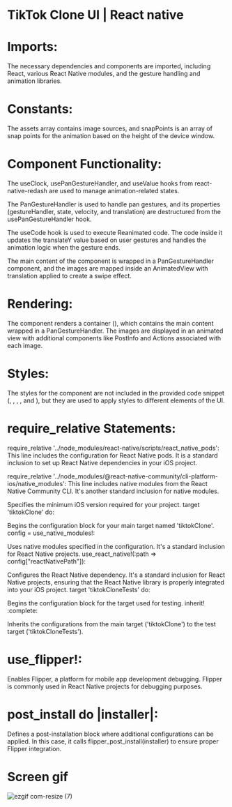 # TikTok Clone UI | React native 
# Imports: 
The necessary dependencies and components are imported, including React, various React Native modules, and the gesture handling and animation libraries.

# Constants:
The assets array contains image sources, and snapPoints is an array of snap points for the animation based on the height of the device window.

# Component Functionality:

The useClock, usePanGestureHandler, and useValue hooks from react-native-redash are used to manage animation-related states.

The PanGestureHandler is used to handle pan gestures, and its properties (gestureHandler, state, velocity, and translation) are destructured from the usePanGestureHandler hook.

The useCode hook is used to execute Reanimated code. The code inside it updates the translateY value based on user gestures and handles the animation logic when the gesture ends.

The main content of the component is wrapped in a PanGestureHandler component, and the images are mapped inside an AnimatedView with translation applied to create a swipe effect.

# Rendering: 
The component renders a container (<Container>), which contains the main content wrapped in a PanGestureHandler. 
The images are displayed in an animated view with additional components like PostInfo and Actions associated with each image.

# Styles: 
The styles for the component are not included in the provided code snippet (<Container>, <AnimatedView>, <Pictures>, <Picture>, and <Image>), but they are used to apply styles to different elements of the UI.

# require_relative Statements:

require_relative '../node_modules/react-native/scripts/react_native_pods': This line includes the configuration for React Native pods. It is a standard inclusion to set up React Native dependencies in your iOS project.

require_relative '../node_modules/@react-native-community/cli-platform-ios/native_modules': This line includes native modules from the React Native Community CLI. It's another standard inclusion for native modules.


Specifies the minimum iOS version required for your project.
target 'tiktokClone' do:

Begins the configuration block for your main target named 'tiktokClone'.
config = use_native_modules!:

Uses native modules specified in the configuration. It's a standard inclusion for React Native projects.
use_react_native!(:path => config["reactNativePath"]):

Configures the React Native dependency. It's a standard inclusion for React Native projects, ensuring that the React Native library is properly integrated into your iOS project.
target 'tiktokCloneTests' do:

Begins the configuration block for the target used for testing.
inherit! :complete:

Inherits the configurations from the main target ('tiktokClone') to the test target ('tiktokCloneTests').
# use_flipper!:

Enables Flipper, a platform for mobile app development debugging. Flipper is commonly used in React Native projects for debugging purposes.
# post_install do |installer|:

Defines a post-installation block where additional configurations can be applied. In this case, it calls flipper_post_install(installer) to ensure proper Flipper integration.

# Screen gif 

![ezgif com-resize (7)](https://github.com/zafer414108/tiktok-clone-react-native/assets/147662873/3161eef0-4e1b-43e6-8949-064128016a4a)
